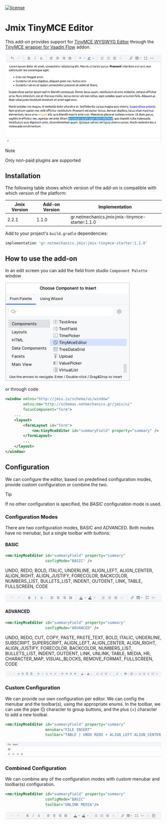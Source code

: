 [![license](https://img.shields.io/badge/license-Apache%20License%202.0-blue.svg?style=flat)](http://www.apache.org/licenses/LICENSE-2.0)

# Jmix TinyMCE Editor 

This add-on provides support for [TinyMCE WYSIWYG Editor](https://www.tiny.cloud/) through the [TinyMCE wrapper for Vaadin Flow](https://vaadin.com/directory/component/tinymce-for-flow) addon.

![](./docs/preview.png)

> [!NOTE]  
> Only non-paid plugins are supported

## Installation

The following table shows which version of the add-on is compatible with which version of the platform:

| Jmix Version | Add-on Version | Implementation                                  |
|--------------|----------------|-------------------------------------------------|
| 2.2.1        | 1.1.0          | gr.netmechanics.jmix:jmix-tinymce-starter:1.1.0 |

Add to your project's `build.gradle` dependencies:

```gradle
implementation 'gr.netmechanics.jmix:jmix-tinymce-starter:1.1.0'
```

## How to use the add-on

In an edit screen you can add the field from studio `Component Palette` window

![](./docs/palette.png)

or through code

```xml
<window xmlns="http://jmix.io/schema/ui/window"
        xmlns:nm="http://schemas.netmechanics.gr/jmix/ui"
        focusComponent="form">
    ...
    <layout>
        <formLayout id="form">
            <nm:tinyMceEditor id="summaryField" property="summary" />
        </formLayout>
        ...
    </layout>
</window>
```

## Configuration

We can configure the editor, based on predefined configuration modes, provide custom configuration or combine the two.

> [!TIP]  
> If no other configuration is specified, the _BASIC_ configuration mode is used.

### Configuration Modes
There are two configuration modes, BASIC and ADVANCED. Both modes have no menubar, but a single toolbar with buttons:

#### BASIC

```xml
<nm:tinyMceEditor id="summaryField" property="summary" 
                  configMode="BASIC" />
```

UNDO, REDO, BOLD, ITALIC, UNDERLINE, ALIGN_LEFT, ALIGN_CENTER, ALIGN_RIGHT, ALIGN_JUSTIFY, FORECOLOR, BACKCOLOR, NUMBERS_LIST, BULLETS_LIST, INDENT, OUTDENT, LINK, TABLE, FULLSCREEN, CODE

![](./docs/preview_basic.png)

#### ADVANCED

```xml
<nm:tinyMceEditor id="summaryField" property="summary" 
                  configMode="ADVANCED" />
```

UNDO, REDO, CUT, COPY, PASTE, PASTE_TEXT, BOLD, ITALIC, UNDERLINE, SUBSCRIPT, SUPERSCRIPT, ALIGN_LEFT, ALIGN_CENTER, ALIGN_RIGHT, ALIGN_JUSTIFY, FORECOLOR, BACKCOLOR, NUMBERS_LIST, BULLETS_LIST, INDENT, OUTDENT, LINK, UNLINK, TABLE, MEDIA, HR, CHARACTER_MAP, VISUAL_BLOCKS, REMOVE_FORMAT, FULLSCREEN, CODE

![](./docs/preview_advanced.png)

### Custom Configuration

We can provide our own configuration per editor. We can config the menubar and the toolbar(s), using the appropriate enums. In  the toolbar, we can use the pipe (|) character to group buttons, and the plus (+) character to add a new toolbar.

```xml
<nm:tinyMceEditor id="summaryField" property="summary" 
                  menubar="FILE INSERT" 
                  toolbar="TABLE | UNDO REDO + ALIGN_LEFT ALIGN_CENTER ALIGN_RIGHT ALIGN_JUSTIFY"/>
```

![](./docs/preview_custom.png)

### Combined Configuration

We can combine any of the configuration modes with custom menubar and toolbar(s) configuration.

```xml
<nm:tinyMceEditor id="summaryField" property="summary" 
                  configMode="BASIC" 
                  toolbar="UNLINK MEDIA"/>
```

![](./docs/preview_combined.png)
